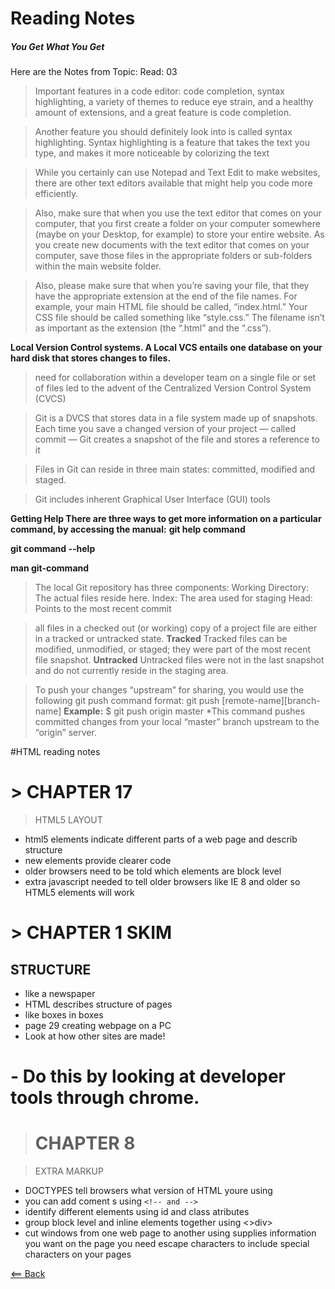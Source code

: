 # Reading Notes
##### You Get What You Get

Here are the Notes from Topic: Read: 03

>Important features in a code editor: code completion, syntax highlighting, a variety of themes to reduce eye strain, and a healthy amount of extensions, and a great feature is code completion.

>Another feature you should definitely look into is called syntax highlighting. Syntax highlighting is a feature that takes the text you type, and makes it more noticeable by colorizing the text

>While you certainly can use Notepad and Text Edit to make websites, there are other text editors available that might help you code more efficiently.

>Also, make sure that when you use the text editor that comes on your computer, that you first create a folder on your computer somewhere (maybe on your Desktop, for example) to store your entire website. As you create new documents with the text editor that comes on your computer, save those files in the appropriate folders or sub-folders within the main website folder.

>Also, please make sure that when you’re saving your file, that they have the appropriate extension at the end of the file names. For example, your main HTML file should be called, “index.html.” Your CSS file should be called something like “style.css.” The filename isn’t as important as the extension (the “.html” and the “.css”).




**Local Version Control systems. A Local VCS entails one database on your hard disk that stores changes to files.**

>need for collaboration within a developer team on a single file or set of files led to the advent of the Centralized Version Control System (CVCS)

 >Git is a DVCS that stores data in a file system made up of snapshots. Each time you save a changed version of your project — called commit — Git creates a snapshot of the file and stores a reference to it

>Files in Git can reside in three main states: committed, modified and staged.

>Git includes inherent Graphical User Interface (GUI) tools

**Getting Help
There are three ways to get more information on a particular command, by accessing the manual:**
**git help command**

**git command --help**

**man git-command**


>The local Git repository has three components:
>Working Directory: The actual files reside here.
>Index: The area used for staging
>Head: Points to the most recent commit

>all files in a checked out (or working) copy of a project file are either in a tracked or untracked state.
**Tracked**
>Tracked files can be modified, unmodified, or staged; they were part of the most recent file snapshot.
**Untracked**
>Untracked files were not in the last snapshot and do not currently reside in the staging area.

>To push your changes “upstream” for sharing, you would use the following git push command format:
>git push [remote-name][branch-name]
**Example:**
>$ git push origin master
>*This command pushes committed changes from your local “master” branch upstream to the “origin” server.



#HTML reading notes

# > CHAPTER 17

>HTML5 LAYOUT
- html5 elements indicate different parts of a web page and describ structure
- new elements provide clearer code
- older browsers need to be told which elements are block level
- extra javascript needed to tell older browsers like IE 8 and older so HTML5 elements will work

# > CHAPTER 1 SKIM

## STRUCTURE
- like a newspaper
- HTML describes structure of pages
- like boxes in boxes
- page 29 creating webpage on a PC
- Look at how other sites are made!

# - Do this by looking at developer tools through chrome. 

> # CHAPTER 8

>EXTRA MARKUP

- DOCTYPES tell browsers what version of HTML youre using
- you can add coment s using `<!-- and -->`
- identify different elements using id and class atributes
- group block level and inline elements together using <>div> <span>
- cut windows  from one web page to another using <iframes>
 <meta> supplies information you want on the page
 you need escape characters to include special characters on your pages

[<== Back](README.md)
